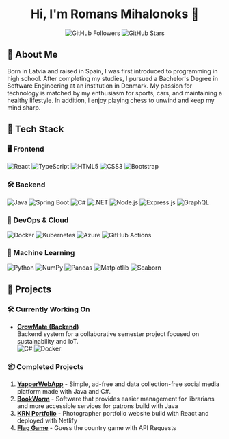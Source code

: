 <!-- Profile Heading -->
<h1 align="center">Hi, I'm Romans Mihalonoks 👋</h1>

<!-- Badges: GitHub Stats, Visitor Counter -->
<p align="center">
  <img src="https://img.shields.io/github/followers/rrromanm?label=Followers&style=social" alt="GitHub Followers" />
  <img src="https://img.shields.io/github/stars/rrromanm?label=Stars&style=social" alt="GitHub Stars" />
</p>

<!-- About Me Section -->
## 🚀 About Me
Born in Latvia and raised in Spain, I was first introduced to
programming in high school. After completing my studies, I
pursued a Bachelor's Degree in Software Engineering at an
institution in Denmark. My passion for technology is matched
by my enthusiasm for sports, cars, and maintaining a healthy
lifestyle. In addition, I enjoy playing chess to unwind and keep
my mind sharp.

<!-- Tech Stack -->
## 🧰 Tech Stack

### 🖥️ Frontend
![React](https://img.shields.io/badge/React-%2320232a.svg?style=for-the-badge&logo=react&logoColor=%2361DAFB)
![TypeScript](https://img.shields.io/badge/TypeScript-%23007ACC.svg?style=for-the-badge&logo=typescript&logoColor=white)
![HTML5](https://img.shields.io/badge/HTML5-%23E34F26.svg?style=for-the-badge&logo=html5&logoColor=white)
![CSS3](https://img.shields.io/badge/CSS3-%231572B6.svg?style=for-the-badge&logo=css3&logoColor=white)
![Bootstrap](https://img.shields.io/badge/Bootstrap-%23563D7C.svg?style=for-the-badge&logo=bootstrap&logoColor=white)

### 🛠️ Backend
![Java](https://img.shields.io/badge/Java-%23ED8B00.svg?style=for-the-badge&logo=java&logoColor=white)
![Spring Boot](https://img.shields.io/badge/SpringBoot-%236DB33F.svg?style=for-the-badge&logo=springboot&logoColor=white)
![C#](https://img.shields.io/badge/C%23-%23239120.svg?style=for-the-badge&logo=c-sharp&logoColor=white)
![.NET](https://img.shields.io/badge/.NET-%235C2D91.svg?style=for-the-badge&logo=dotnet&logoColor=white)
![Node.js](https://img.shields.io/badge/Node.js-%23339933.svg?style=for-the-badge&logo=nodedotjs&logoColor=white)
![Express.js](https://img.shields.io/badge/Express.js-%23000000.svg?style=for-the-badge&logo=express&logoColor=white)
![GraphQL](https://img.shields.io/badge/GraphQL-%23E10098.svg?style=for-the-badge&logo=graphql&logoColor=white)

### 🚀 DevOps & Cloud
![Docker](https://img.shields.io/badge/Docker-%230db7ed.svg?style=for-the-badge&logo=docker&logoColor=white)
![Kubernetes](https://img.shields.io/badge/Kubernetes-%23326ce5.svg?style=for-the-badge&logo=kubernetes&logoColor=white)
![Azure](https://img.shields.io/badge/Microsoft%20Azure-%230072C6.svg?style=for-the-badge&logo=microsoftazure&logoColor=white)
![GitHub Actions](https://img.shields.io/badge/GitHub%20Actions-%232671E5.svg?style=for-the-badge&logo=githubactions&logoColor=white)

### 🤖 Machine Learning
![Python](https://img.shields.io/badge/Python-%233776AB.svg?style=for-the-badge&logo=python&logoColor=white)
![NumPy](https://img.shields.io/badge/Numpy-%23013243.svg?style=for-the-badge&logo=numpy&logoColor=white)
![Pandas](https://img.shields.io/badge/Pandas-%23150458.svg?style=for-the-badge&logo=pandas&logoColor=white)
![Matplotlib](https://img.shields.io/badge/Matplotlib-%230074b6.svg?style=for-the-badge&logo=matplotlib&logoColor=white)
![Seaborn](https://img.shields.io/badge/Seaborn-%23172b4d.svg?style=for-the-badge&logo=seaborn&logoColor=white)

<!-- Projects Showcase -->
## 🚀 Projects
### 🛠 Currently Working On
- **[GrowMate (Backend)](https://github.com/SEP4-2025/backend-sep4)**  
  Backend system for a collaborative semester project focused on sustainability and IoT.  
  ![C#](https://img.shields.io/badge/C%23-239120.svg?style=flat&logo=c-sharp&logoColor=white)
  ![Docker](https://img.shields.io/badge/Docker-2496ED.svg?style=flat&logo=docker&logoColor=white)

  
### 📦 Completed Projects
1. **[YapperWebApp](https://github.com/rrromanm/YapperWebApp)** - Simple, ad-free and data collection-free social media platform made with Java and C#.
2. **[BookWorm](https://github.com/rrromanm/BookWorm)** - Software that provides easier management for librarians and more accessible services for patrons build with Java
3. **[KRN Portfolio](https://github.com/rrromanm/krn-portfolio)** - Photographer portfolio website build with React and deployed with Netlify
4. **[Flag Game](https://github.com/rrromanm/flag-game)** - Guess the country game with API Requests

